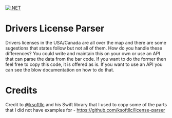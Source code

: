 [![.NET](https://github.com/joshuaquiz/DriversLicenseParser/actions/workflows/dotnet.yml/badge.svg?branch=main)](https://github.com/joshuaquiz/DriversLicenseParser/actions/workflows/dotnet.yml)

# Drivers License Parser
Drivers licenses in the USA/Canada are all over the map and there are some sugestions that states follow but not all of them. How do you handle these differences? You could write and maintain this on your own or use an API that can parse the data from the bar code. If you want to do the former then feel free to copy this code, it is offered as is. If you want to use an API you can see the blow documentation on how to do that.

# Credits
Credit to [@ksoftllc](https://github.com/ksoftllc) and his Swift library that I used to copy some of the parts that I did not have examples for - https://github.com/ksoftllc/license-parser
